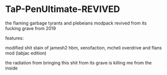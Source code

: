 # TaP-PenUltimate-REVIVED
the flaming garbage tyrants and plebeians modpack revived from its fucking grave from 2019

features:

modified shit stain of jamesh2 hbm, xenofaction, mcheli overdrive and flans mod (labjac edition)

the radiation from bringing this shit from its grave is killing me from the inside
